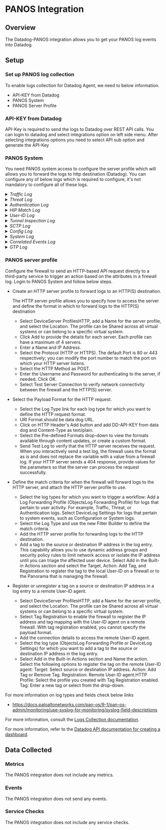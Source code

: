 # PANOS Integration

## Overview

The Datadog-PANOS integration allows you to get your PANOS log events into Datadog.

## Setup

### Set up PANOS log collection

To enable logs collection for Datadog Agent, we need to below information. 

 - API-KEY from Datadog 
 - PANOS System
 - PANOS Server Profile

### API-KEY from Datadog
API-Key is required to send the logs to Datadog over REST API calls. You can login to datadog 
and select integrations option on left side menu. After selecting integrations options you need to select API sub option and generate the API-Key 

### PANOS System

You need PANOS system access to configure the server profile which will allows you to forward the logs to http destination (Datadog). You can configure any of below logs which is required to configure, it's not mandatory to configure all of these logs.

<details>
<summary><i>Traffic Log </i> </summary>
<p>  timestamp=$start, serial=$serial, type=$type, subtype=$subtype, time_generated=$time_generated, network.client.ip=$src, network.destination.ip=$dst, natsrc=$natsrc, natdst=$natdst, rule=$rule, usr.id=$srcuser, dstuser=$dstuser,	app=$app,	vsys=$vsys,	from=$from,	to=$to,	inbound_if=$inbound_if,	outbound_if=$outbound_if,	logset=$logset,	sessionid=$sessionid,	repeatcnt=$repeatcnt,	network.client.port=$sport,	network.destination.port=$dport, natsport=$natsport	natdport=$natdport,	flags=$flags,	proto=$proto,	 evt.name=$action,	bytes=$bytes,	network.bytes_read=$bytes_sent,	network.bytes_written=$bytes_received, start=$start, elapsed=$elapsed, category=$category,	seqno=$seqno,	actionflags=$actionflags,	network.client.geoip.country.name=$srcloc,	dstloc=$dstloc,	pkts_sent=$pkts_sent, pkts_received=$pkts_received, session_end_reason=$session_end_reason,	device_name=$device_name,	action_source=$action_source,	src_uuid=$src_uuid,	dst_uuid=$dst_uuid,	tunnelid=$tunnelid,  imsi= $imsi, monitortag=$monitortag, imei=$imei,	parent_session_id=$parent_session_id,	parent_start_time=$parent_start_time,	tunnel=$tunnel,	assoc_id=$assoc_id,	chunks=$chunks	chunks_sent=$chunks_sent	chunks_received=$chunks_received </p>
</details>

<details>
<summary><i>Threat Log </i></summary>
<p> timestamp=$receive_time, serial=$serial, type=$type, subtype=$subtype, time_generated=$time_generated, network.client.ip=$src, network.destination.ip=$dst, natsrc=$natsrc, natdst=$natdst, rule=$rule, usr.id=$srcuser, dstuser=$dstuser,	app=$app,	vsys=$vsys,	from=$from,	to=$to,	inbound_if=$inbound_if,	outbound_if=$outbound_if,	logset=$logset,	sessionid=$sessionid,	repeatcnt=$repeatcnt,	network.client.port=$sport,	network.destination.port=$dport,	natsport=$natsport,	natdport=$natdport,	flags=$flags,	proto=$proto,	 evt.name=$action,	misc=$misc,	threatid=$threatid,	category=$category,	severity=$severity,	direction=$direction,	seqno=$seqno,	actionflags=$actionflags,	network.client.geoip.country.name=$srcloc,	dstloc=$dstloc,	contenttype=$contenttype,	pcap_id=$pcap_id,	filedigest=$filedigest,	cloud=$cloud,	url_idx=$url_idx,	http.useragent=$user_agent,	filetype=$filetype,	xff=$xff	referer=$referer,	sender=$sender,	subject=$subject,	recipient=$recipient,	reportid=$reportid,	vsys_name=$vsys_name,	device_name=$device_name,	src_uuid=$src_uuid,	dst_uuid=$dst_uuid,	http_method=$http_method,	tunnel_id=$tunnel_id, imsi=$imsi, monitortag=$monitortag, imei=$imei,	parent_session_id=$parent_session_id,	parent_start_time=$parent_start_time,	tunnel=$tunnel,	thr_category=$thr_category,	contentver=$contentver,	assoc_id=$assoc_id,	ppid=$ppid,	http_headers=$http_headers  </p>
</details>

<details>
<summary><i>Authentication Log </i></summary>
<p>  timestamp=$time_generated, serial=$serial, type=$type, subtype=$subtype, vsys=$vsys,	network.client.ip=$ip, usr.id=$user, normalize_user=$normalize_user, object=$object, authpolicy=$authpolicy, repeatcnt=$repeatcnt,	authid=$authid,	vendor=$vendor	, logset=$logset, serverprofile=$serverprofile,	message=$message	,clienttype=$clienttype,	evt.name=$event,	factorno=$factorno,	seqno=$seqno,	actionflags=$actionflags, vsys_name=$vsys_name,	device_name=$device_name,	vsys_id=$vsys_id,	authproto=$authproto  </p>
</details>

<details>
<summary><i>HIP Match Log </i></summary>
<p> timestamp=$time_generated, serial=$serial, type=$type, subtype=$subtype, time_generated=$time_generated,	usr.id=$srcuser, vsys=$vsys, machinename=$machinename, os=$os, network.client.ip=$src, matchname=$matchname, repeatcnt=$repeatcnt,	matchtype=$matchtype,	seqno=$seqno,	actionflags=$actionflags, vsys_name=$vsys_name,	device_name=$device_name,	vsys_id=$vsys_id,	srcipv6=$srcipv6,	hostid=$hostid  </p>
</details>

<details>
<summary><i>User-ID Log </i></summary>
<p> timestamp=$time_generated, serial=$serial, type=$type, subtype=$subtype, vsys=$vsys,	network.client.ip=$ip,	usr.id=$user, datasourcename=$datasourcename,	evt.name=$eventid,	repeatcnt=$repeatcnt, timeout=$timeout,	network.client.port=$beginport,	network.destination.port=$endport,	datasource=$datasource,	datasourcetype=$datasourcetype,	seqno=$seqno,	actionflags=$actionflags, vsys_name=$vsys_name,	device_name=$device_name,	vsys_id=$vsys_id,	factortype=$factortype,	factorcompletiontime=$factorcompletiontime,,	factorno=$factorno,	ugflags=$ugflags,	userbysource=$userbysource  </p>
</details>

<details>
<summary><i>Tunnel Inspection Log </i></summary>
<p> timestamp=$parent_start_time,	serial=$serial,	type=$type,	subtype=$subtype, network.client.ip=$src, network.destination.ip=$dst,	natsrc=$natsrc,	natdst=$natdst,	rule=$rule,	usr.id=$srcuser, dstuser=$dstuser,	app=$app, vsys=$vsys, from=$from,	to=$to,	inbound_if=$inbound_if,	outbound_if=$outbound_if,	logset=$logset,	sessionid=$sessionid,	repeatcnt=$repeatcnt,	network.client.port=$sport,	network.destination.port=$dport,	natsport=$natsport,	natdport=$natdport,	flags=$flags,	proto=$proto,	evt.name=$action,	severity=$severity,	seqno=$seqno,	actionflags=$actionflags,	srcloc=$srcloc,	dstloc=$dstloc,	vsys_name=$vsys_name,	device_name=$device_name,	tunnelid=$tunnelid,	monitortag=$monitortag,	parent_session_id=$parent_session_id,	parent_start_time=$parent_start_time,	tunnel=$tunnel,	bytes=$bytes,	network.bytes_read=$bytes_sent,	network.bytes_written=$bytes_received,	packets=$packets,	pkts_sent=$pkts_sent,	pkts_received=$pkts_received,	max_encap=$max_encap,	unknown_proto=$unknown_proto,	strict_check=$strict_check,	tunnel_fragment=$tunnel_fragment,	sessions_created=$sessions_created,	sessions_closed=$sessions_closed,	session_end_reason=$session_end_reason,	action_source=$action_source,	start=$start,	elapsed=$elapsed,	tunnel_insp_rule=$tunnel_insp_rule  </p>
</details>

<details>
<summary><i>SCTP Log </i></summary>
<p> timestamp=$time_generated, serial=$serial, type=$type, network.client.ip=$src,	network.destination.ip=$dst, rule=$rule, vsys=$vsys, from=$from, to=$to, inbound_if=$inbound_if, outbound_if=$outbound_if, logset=$logset, sessionid=$sessionid,	repeatcnt=$repeatcnt,	network.client.port=$sport,	network.destination.port=$dport,	proto=$proto,	action=$action, vsys_name=$vsys_name,	device_name=$device_name,	seqno=$seqno,	assoc_id=$assoc_id,	ppid=$ppid,	severity=$severity,	sctp_chunk_type=$sctp_chunk_type,	sctp_event_type=$sctp_event_type,	verif_tag_1=$verif_tag_1,	verif_tag_2=$verif_tag_2,	sctp_cause_code=$sctp_cause_code,	diam_app_id=$diam_app_id,	diam_cmd_code=$diam_cmd_code,	diam_avp_code=$diam_avp_code,	stream_id=$stream_id,	assoc_end_reason=$assoc_end_reason,	op_code=$op_code,	sccp_calling_ssn=$sccp_calling_ssn,	sccp_calling_gt=$sccp_calling_gt,	sctp_filter=$sctp_filter,	chunks=$chunks,	chunks_sent=$chunks_sent,	chunks_received=$chunks_received,	packets=$packets,	pkts_sent=$pkts_sent,	pkts_received=$pkts_received  </p>
</details>

<details>
<summary><i>Config Log  </i></summary>
<p> timestamp=$time_generated, serial=$serial, type=$type, subtype=$subtype,	 network.client.ip=$host,	vsys=$vsys,	cmd=$cmd, usr.id=$admin, client=$client, evt.name=$result,	path=$path, before_change_detail=$before_change_detail,	after_change_detail=$after_change_detail,	seqno=$seqno,	actionflags=$actionflags, vsys_name=$vsys_name, device_name=$device_name  </p>
</details>

<details>
<summary><i>System Log </i></summary>
<p> timestamp=$time_generated, serial=$serial, type=$type, subtype=$subtype,	vsys=$vsys,	evt.name=$eventid,	object=$object,	module=$module,	severity=$severity,	opaque=$opaque,	seqno=$seqno, actionflags=$actionflags, vsys_name=$vsys_name, device_name=$device_name  </p>
</details>

<details>
<summary><i>Correlated Events Log </i></summary>
<p> timestamp=$time_generated, serial=$serial, type=$type, subtype=$subtype,	vsys=$vsys,	evt.name=$eventid,	object=$object,	module=$module,	severity=$severity,	opaque=$opaque,	seqno=$seqno, actionflags=$actionflags, vsys_name=$vsys_name,	device_name=$device_name  </p>
</details>

<details>
<summary><i>GTP Log </i></summary>
<p> timestamp=$start, serial=$serial, type=$type, subtype=$subtype,	network.client.ip=$src,	network.destination.ip=$dst, rule=$rule, app=$app, vsys=$vsys,	from=$from,	to=$to,	inbound_if=$inbound_if,	outbound_if=$outbound_if, logset=$logset,	sessionid=$sessionid,	network.client.port=$sport,	network.destination.port=$dport, proto=$proto,	evt.name=$action,	event_type=$event_type,	msisdn=$msisdn,	apn=$apn,	rat=$rat,	msg_type=$msg_type,	end_ip_adr=$end_ip_adr,	teid1=$teid1,	teid2=$teid2,	gtp_interface=$gtp_interface,	cause_code=$cause_code,	severity=$severity,	mcc=$mcc,	mnc=$mnc,	area_code=$area_code,	cell_id=$cell_id,	event_code=$event_code,	srcloc=$srcloc,	dstloc=$dstloc,	imsi=$imsi,	imei=$imei,	start=$start,	elapsed=$elapsed,	tunnel_insp_rule=$tunnel_insp_rule  </p>
</details>

[logo]: https://github.com/adam-p/markdown-here/raw/master/src/common/images/icon48.png "Logo Title Text 2"


### PANOS server profile
Configure the firewall to send an HTTP-based API request directly to a third-party service to trigger an action based on the attributes in a firewall log. Login to PANOS System and follow below steps.


- Create an HTTP server profile to forward logs to an HTTP(S) destination.
   
   The HTTP server profile allows you to specify how to access the server and define the format in which to forward logs to the HTTP(S) destination
   
   * Select DeviceServer ProfilesHTTP, add a Name for the server profile, and select the Location. The profile can be Shared across all virtual systems or can belong to a specific virtual system.
   * Click Add to provide the details for each server. Each profile can have a maximum of 4 servers.
   * Enter a Name and IP Address.
   * Select the Protocol (HTTP or HTTPS). The default Port is 80 or 443 respectively; you can modify the port number to match the port on which your HTTP server listens.
   * Select the HTTP Method as POST.
   * Enter the Username and Password for authenticating to the server, if needed. Click OK.
   * Select Test Server Connection to verify network connectivity between the firewall and the HTTP(S) server.
   
- Select the Payload Format for the HTTP request.

   * Select the Log Type link for each log type for which you want to define the HTTP request format.
   * URI Format should be data dog URL.
   * Click on HTTP Header's Add button and add DD-API-KEY from data dog and Content-Type as text/plain.
   * Select the Pre-defined Formats drop-down to view the formats available through content updates, or create a custom format.
   * Send Test Log to verify that the HTTP server receives the request. When you interactively send a test log, the firewall uses the format as is and does not replace the variable with a value from a firewall log. If your HTTP server sends a 404 response, provide values for the parameters so that the server can process the request successfully.
    
- Define the match criteria for when the firewall will forward logs to the HTTP server, and attach the HTTP server profile to use.
   
   * Select the log types for which you want to trigger a workflow:
   Add a Log Forwarding Profile (ObjectsLog Forwarding Profile) for logs that pertain to user activity. For example, Traffic, Threat, or Authentication logs.
   Select DeviceLog Settings for logs that pertain to system events, such as Configuration or System logs.
   * Select the Log Type and use the new Filter Builder to define the match criteria.
   * Add the HTTP server profile for forwarding logs to the HTTP destination.
   * Add a tag to the source or destination IP address in the log entry. This capability allows you to use dynamic address groups and security policy rules to limit network access or isolate the IP address until you can triage the affected user device.
    Select Add in the Built-in Actions section and select the Target, Action: Add Tag, and Registration to register the tag to the local User-ID on a firewall or to the Panorama that is managing the firewall.

- Register or unregister a tag on a source or destination IP address in a log entry to a remote User-ID agent.
   
   * Select DeviceServer ProfilesHTTP, add a Name for the server profile, and select the Location. The profile can be Shared across all virtual systems or can belong to a specific virtual system.
   * Select Tag Registration to enable the firewall to register the IP address and tag mapping with the User-ID agent on a remote firewall. With tag registration enabled, you cannot specify the payload format.
   * Add the connection details to access the remote User-ID agent.
   * Select the log type (ObjectsLog Forwarding Profile or DeviceLog Settings) for which you want to add a tag to the source or destination IP address in the log entry.
   * Select Add in the Built-in Actions section and Name the action. Select the following options to register the tag on the remote User-ID agent:
    Target: Select source or destination IP address. Action: Add Tag or Remove Tag.
    Registration: Remote User-ID agent.HTTP Profile: Select the profile you created with Tag Registration enabled.
    Tag: Enter a new tag or select from the drop-down.

For more information on log types and fields check below links
 
 - https://docs.paloaltonetworks.com/pan-os/9-1/pan-os-admin/monitoring/use-syslog-for-monitoring/syslog-field-descriptions
 
For more information, consult the [Logs Collection documentation](https://docs.datadoghq.com/logs/log_collection/?tab=tailexistingfiles#getting-started-with-the-agent).

For more information, refer to the [Datadog API documentation for creating a dashboard](https://docs.datadoghq.com/api/?lang=bash#create-a-dashboard).

## Data Collected

### Metrics

The PANOS integration does not include any metrics.

### Events

The PANOS integration does not send any events.

### Service Checks

The PANOS integration does not include any service checks.
